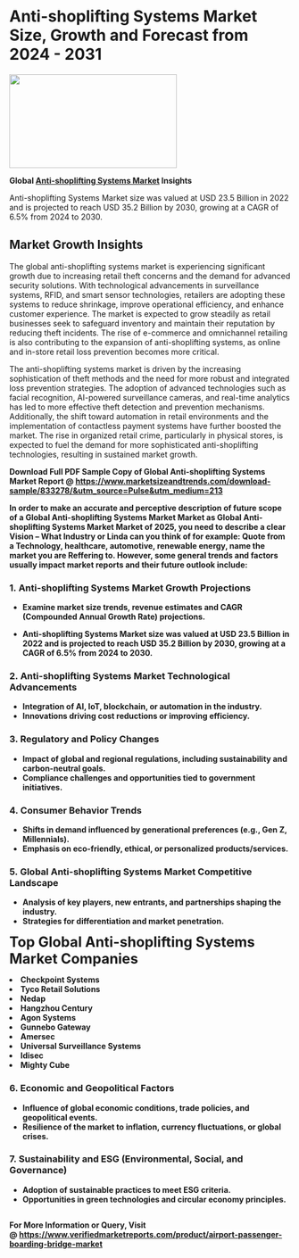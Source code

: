 <H1>Anti-shoplifting Systems Market Size, Growth and Forecast from 2024 - 2031</H1><img class="aligncenter size-medium wp-image-584254" src="https://thirdeyenews.in/wp-content/uploads/2024/09/Global-Market-Research-300x168.jpeg" alt="" width="300" height="168" /><p><strong>Global&nbsp;<a href="https://www.marketsizeandtrends.com/download-sample/833278/&amp;utm_source=Pulse&amp;utm_medium=213">Anti-shoplifting Systems Market</a> Insights</strong></p><p>Anti-shoplifting Systems Market size was valued at USD 23.5 Billion in 2022 and is projected to reach USD 35.2 Billion by 2030, growing at a CAGR of 6.5% from 2024 to 2030.</p><p><h2>Market Growth Insights</h2> <p>The global anti-shoplifting systems market is experiencing significant growth due to increasing retail theft concerns and the demand for advanced security solutions. With technological advancements in surveillance systems, RFID, and smart sensor technologies, retailers are adopting these systems to reduce shrinkage, improve operational efficiency, and enhance customer experience. The market is expected to grow steadily as retail businesses seek to safeguard inventory and maintain their reputation by reducing theft incidents. The rise of e-commerce and omnichannel retailing is also contributing to the expansion of anti-shoplifting systems, as online and in-store retail loss prevention becomes more critical.</p> <p><strong></strong></p> <p>The anti-shoplifting systems market is driven by the increasing sophistication of theft methods and the need for more robust and integrated loss prevention strategies. The adoption of advanced technologies such as facial recognition, AI-powered surveillance cameras, and real-time analytics has led to more effective theft detection and prevention mechanisms. Additionally, the shift toward automation in retail environments and the implementation of contactless payment systems have further boosted the market. The rise in organized retail crime, particularly in physical stores, is expected to fuel the demand for more sophisticated anti-shoplifting technologies, resulting in sustained market growth.</p> <p><strong></p><p><span class=""><strong>Download Full PDF Sample Copy of Global Anti-shoplifting Systems Market Report</strong> @ <a href="https://www.marketsizeandtrends.com/download-sample/833278/&amp;utm_source=Pulse&amp;utm_medium=213" target="_blank">https://www.marketsizeandtrends.com/download-sample/833278/&amp;utm_source=Pulse&amp;utm_medium=213</a></span></p><p>In order to make an accurate and perceptive description of future scope of a Global&nbsp;Anti-shoplifting Systems Market Market as Global&nbsp;Anti-shoplifting Systems Market Market of 2025, you need to describe a clear Vision &ndash; What Industry or Linda can you think of for example: Quote from a Technology, healthcare, automotive, renewable energy, name the market you are Reffering to. However, some general trends and factors usually impact market reports and their future outlook include:</p><h3>1.&nbsp;<strong>Anti-shoplifting Systems Market Growth Projections</strong></h3><ul><li>Examine market size trends, revenue estimates and CAGR (Compounded Annual Growth Rate) projections.</li><li><p>Anti-shoplifting Systems Market size was valued at USD 23.5 Billion in 2022 and is projected to reach USD 35.2 Billion by 2030, growing at a CAGR of 6.5% from 2024 to 2030.</p></li></ul><h3>2.&nbsp;<strong>Anti-shoplifting Systems Market Technological Advancements</strong></h3><ul><li>Integration of AI, IoT, blockchain, or automation in the industry.</li><li>Innovations driving cost reductions or improving efficiency.</li></ul><h3>3.&nbsp;<strong>Regulatory and Policy Changes</strong></h3><ul><li>Impact of global and regional regulations, including sustainability and carbon-neutral goals.</li><li>Compliance challenges and opportunities tied to government initiatives.</li></ul><h3>4.&nbsp;<strong>Consumer Behavior Trends</strong></h3><ul><li>Shifts in demand influenced by generational preferences (e.g., Gen Z, Millennials).</li><li>Emphasis on eco-friendly, ethical, or personalized products/services.</li></ul><h3>5.&nbsp;<strong>Global Anti-shoplifting Systems Market Competitive Landscape</strong></h3><ul><li>Analysis of key players, new entrants, and partnerships shaping the industry.</li><li>Strategies for differentiation and market penetration.</li></ul><p data-pm-slice="1 1 []"><span style="color: inherit; font-family: inherit; font-size: 25px;">Top Global Anti-shoplifting Systems Market Companies</span></p><div class="" data-test-id=""><p><li>Checkpoint Systems</li><li> Tyco Retail Solutions</li><li> Nedap</li><li> Hangzhou Century</li><li> Agon Systems</li><li> Gunnebo Gateway</li><li> Amersec</li><li> Universal Surveillance Systems</li><li> Idisec</li><li> Mighty Cube</li></p></div><h3>6.&nbsp;<strong>Economic and Geopolitical Factors</strong></h3><ul><li>Influence of global economic conditions, trade policies, and geopolitical events.</li><li>Resilience of the market to inflation, currency fluctuations, or global crises.</li></ul><h3>7.&nbsp;<strong>Sustainability and ESG (Environmental, Social, and Governance)</strong></h3><ul><li>Adoption of sustainable practices to meet ESG criteria.</li><li>Opportunities in green technologies and circular economy principles.</li></ul><h2><strong style="font-size: 14px;">For More Information or Query, Visit @&nbsp;</strong><a style="background-color: #ffffff; font-size: 14px;" href="https://www.marketsizeandtrends.com/report/anti-shoplifting-systems-market/" target="_blank">https://www.verifiedmarketreports.com/product/airport-passenger-boarding-bridge-market</a></h2>
